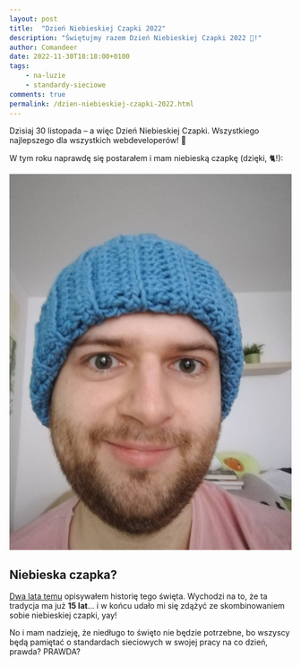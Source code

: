 ```yaml
---
layout: post
title:  "Dzień Niebieskiej Czapki 2022"
description: "Świętujmy razem Dzień Niebieskiej Czapki 2022 🎉!"
author: Comandeer
date: 2022-11-30T18:18:00+0100
tags:
    - na-luzie
    - standardy-sieciowe
comments: true
permalink: /dzien-niebieskiej-czapki-2022.html
---
```


Dzisiaj 30 listopada – a więc Dzień Niebieskiej Czapki. Wszystkiego najlepszego dla wszystkich webdeveloperów! 🎉

W tym roku naprawdę się postarałem i mam niebieską czapkę (dzięki, 🐈!):

<picture class="figure">
	<source srcset="/assets/images/dzien-niebieskiej-czapki-2022/ja-w-czapce.avif" type="image/avif">
	<source srcset="/assets/images/dzien-niebieskiej-czapki-2022/ja-w-czapce.webp" type="image/webp">
	<img src="/assets/images/dzien-niebieskiej-czapki-2022/ja-w-czapce.jpg" alt="Ja w ciepłej i przyjemnej wełnianej czapce." class="figure__image">
</picture>

## Niebieska czapka?

[Dwa lata temu](https://blog.comandeer.pl/dzien-niebieskiej-czapki.html) opisywałem historię tego święta. Wychodzi na to, że ta tradycja ma już **15 lat**… i w końcu udało mi się zdążyć ze skombinowaniem sobie niebieskiej czapki, yay!

No i mam nadzieję, że niedługo to święto nie będzie potrzebne, bo wszyscy będą pamiętać o standardach sieciowych w swojej pracy na co dzień, prawda? PRAWDA?

